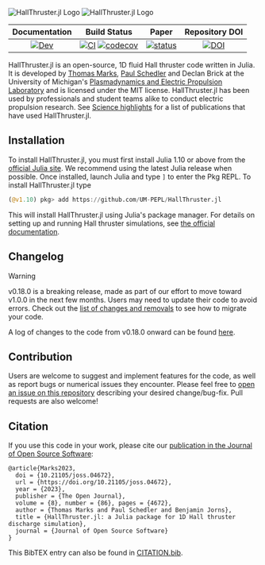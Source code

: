 ![HallThruster.jl Logo](./docs/src/assets/banner_light.svg#gh-dark-mode-only)
![HallThruster.jl Logo](./docs/src/assets/banner.svg#gh-light-mode-only)

| **Documentation** | **Build Status**| **Paper**| **Repository DOI**|
|:-------------------------------------------------------------------------------:|:-----------------------------------------------------------------------------------------------:|:-----------------------------------------------------------------------------------------------:|:-----------------------------------------------------------------------------------------------:|
| [![Dev](https://img.shields.io/badge/docs-dev-blue.svg)](https://UM-PEPL.github.io/HallThruster.jl/dev) | [![CI](https://github.com/UM-PEPL/HallThruster.jl/actions/workflows/ci.yml/badge.svg)](https://github.com/UM-PEPL/HallThruster.jl/actions/workflows/ci.yml) [![codecov](https://codecov.io/gh/UM-PEPL/HallThruster.jl/branch/main/graph/badge.svg?token=cEoGN49eZp)](https://codecov.io/gh/UM-PEPL/HallThruster.jl)| [![status](https://joss.theoj.org/papers/ce9cb7aa54df10d69ed248912e584f53/status.svg)](https://joss.theoj.org/papers/ce9cb7aa54df10d69ed248912e584f53) | [![DOI](https://zenodo.org/badge/394711445.svg)](https://zenodo.org/badge/latestdoi/394711445) |


HallThruster.jl is an open-source, 1D fluid Hall thruster code written in Julia. It is developed by [Thomas Marks](https://thomasmarks.space), [Paul Schedler](https://www.linkedin.com/in/paul-schedler-1b3b6b171/) and Declan Brick at the University of Michigan's [Plasmadynamics and Electric Propulsion Laboratory](https://pepl.engin.umich.edu) and is licensed under the MIT license.
HallThruster.jl has been used by professionals and student teams alike to conduct electric propulsion research. See [Science highlights](https://UM-PEPL.github.io/HallThruster.jl/dev/highlights/) for a list of publications that have used HallThruster.jl.

## Installation

To install HallThruster.jl, you must first install Julia 1.10 or above from the [official Julia site](https://julialang.org/downloads/). We recommend using the latest Julia release when possible. Once installed, launch Julia and type `]` to enter the Pkg REPL. To install HallThruster.jl type

```julia
(@v1.10) pkg> add https://github.com/UM-PEPL/HallThruster.jl
```

This will install HallThruster.jl using Julia's package manager. For details on setting up and running Hall thruster simulations, see [the official documentation](https://UM-PEPL.github.io/HallThruster.jl/dev).

## Changelog

> [!WARNING]
> v0.18.0 is a breaking release, made as part of our effort to move toward v1.0.0 in the next few months.
> Users may need to update their code to avoid errors.
> Check out the [list of changes and removals](https://um-pepl.github.io/HallThruster.jl/dev/NEWS/) to see how to migrate your code.

A log of changes to the code from v0.18.0 onward can be found [here](https://um-pepl.github.io/HallThruster.jl/dev/NEWS/).

## Contribution

Users are welcome to suggest and implement features for the code, as well as report bugs or numerical issues they encounter. Please feel free to [open an issue on this repository](https://github.com/UM-PEPL/HallThruster.jl/issues/new) describing your desired change/bug-fix. Pull requests are also welcome!

## Citation

If you use this code in your work, please cite our [publication in the Journal of Open Source Software](https://joss.theoj.org/papers/10.21105/joss.04672):

```
@article{Marks2023,
  doi = {10.21105/joss.04672},
  url = {https://doi.org/10.21105/joss.04672},
  year = {2023},
  publisher = {The Open Journal},
  volume = {8}, number = {86}, pages = {4672},
  author = {Thomas Marks and Paul Schedler and Benjamin Jorns},
  title = {HallThruster.jl: a Julia package for 1D Hall thruster discharge simulation},
  journal = {Journal of Open Source Software}
}
```

 This BibTEX entry can also be found in [CITATION.bib](https://github.com/UM-PEPL/HallThruster.jl/blob/main/CITATION.bib).
